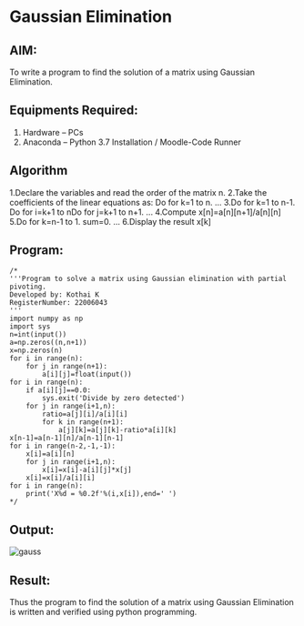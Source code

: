 # Gaussian Elimination

## AIM:
To write a program to find the solution of a matrix using Gaussian Elimination.

## Equipments Required:
1. Hardware – PCs
2. Anaconda – Python 3.7 Installation / Moodle-Code Runner

## Algorithm
1.Declare the variables and read the order of the matrix n.
2.Take the coefficients of the linear equations as: Do for k=1 to n. ...
3.Do for k=1 to n-1. Do for i=k+1 to nDo for j=k+1 to n+1. ...
4.Compute x[n]=a[n][n+1]/a[n][n]
5.Do for k=n-1 to 1. sum=0. ...
6.Display the result x[k]

## Program:
```
/*
'''Program to solve a matrix using Gaussian elimination with partial pivoting.
Developed by: Kothai K
RegisterNumber: 22006043
'''
import numpy as np
import sys
n=int(input())
a=np.zeros((n,n+1))
x=np.zeros(n)
for i in range(n):
    for j in range(n+1):
        a[i][j]=float(input())
for i in range(n):
    if a[i][j]==0.0:
        sys.exit('Divide by zero detected')
    for j in range(i+1,n):
        ratio=a[j][i]/a[i][i]
        for k in range(n+1):
            a[j][k]=a[j][k]-ratio*a[i][k]
x[n-1]=a[n-1][n]/a[n-1][n-1]
for i in range(n-2,-1,-1):
    x[i]=a[i][n]
    for j in range(i+1,n):
        x[i]=x[i]-a[i][j]*x[j]
    x[i]=x[i]/a[i][i]
for i in range(n):
    print('X%d = %0.2f'%(i,x[i]),end=' ')
*/
```

## Output:
![gauss](https://user-images.githubusercontent.com/121215739/214839463-1dcff1eb-a374-4782-a58e-d2b3ca153ecd.png)



## Result:
Thus the program to find the solution of a matrix using Gaussian Elimination is written and verified using python programming.

